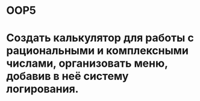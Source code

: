 # OOP5
# Создать калькулятор для работы с рациональными и комплексными числами, организовать меню, добавив в неё систему логирования.

